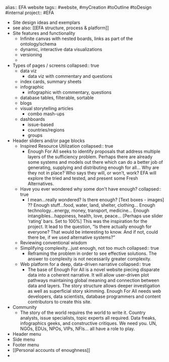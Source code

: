 alias:: EFA website
tags:: #website, #myCreation #toOutline #toDesign #internal 
project:: #EFA

- Site design ideas and exemplars
- see also: [[EFA structure, process & platform]]
- Site features and functionality
	- Infinite canvas with nested boards, links as part of the ontology/schema
	- dynamic, interactive data visualizations
	- versioning
	-
- Types of pages / screens
  collapsed:: true
	- data viz
		- data viz with commentary and questions
	- index cards, summary sheets
	- infographic
		- infographic with commentary, questions
	- database tables, filterable, sortable
	- blogs
	- visual storytelling articles
		- combo mash-ups
	- dashboards
		- issue-based
		- countries/regions
		- groups
- Header sliders and/or page blocks
	- Inspired Resource Utilization
	  collapsed:: true
		- Enough For All seeks to identify proposals that address multiple layers of the sufficiency problem.  Perhaps there are already some systems and models out there which can do a better job of generating, supplying and distributing enough for all…  Why are they not in place?  Who says they will, or won’t, work?  EFA will explore the tried and tested, and present some Fresh Alternatives.
	- Have you ever wondered why some don't have enough?
	  collapsed:: true
		- I mean…really wondered?  Is there enough?  [Text boxes - images] ??  Enough stuff…food, water, land, shelter, clothing… Enough technology…energy, money, transport, medicine… Enough intangibles…happiness, health, love, peace…  [Perhaps use slider ‘rating’ bars. Set to 100%]  This was the inspiration for the project. It lead to the question, “Is there actually enough for everyone? That would be interesting to know. And if not, could there be, if we used alternative systems?”
	- Reviewing conventional wisdom
	- Simplifying complexity...just enough, not too much
	  collapsed:: true
		- Reframing the problem in order to see effective solutions.  The answer to complexity is not necessarily greater complexity.
	- Web platform for a deep, data-driven narrative
	  collapsed:: true
		- The base of Enough For All is a novel website piecing disparate data into a coherent narrative. It will allow user-driven plot pathways maintaining global meaning and connection between data and layers. The story structure allows deeper investigation as well as superficial story skimming. Enough For All needs web developers, data scientists, database programmers and content contributors to create this site.
- Community
	- The story of the world requires the world to write it. Country analysts, issue specialists, topic experts all required. Data freaks, infographics geeks, and constructive critiques. We need you. UN, NGOs, EDUs, NPOs, VIPs, NFIs… all have a role to play.
- Header menu
- Side menu
- Footer menu
- [[Personal accounts of enoughness]]
-